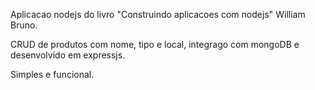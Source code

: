 Aplicacao nodejs do livro "Construindo aplicacoes com nodejs" William Bruno.

CRUD de produtos com nome, tipo e local, integrago com mongoDB e desenvolvido em expressjs.

Simples e funcional.
